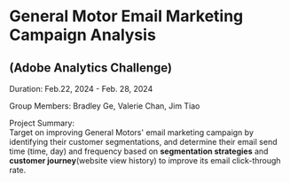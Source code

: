 # General Motor Email Marketing Campaign Analysis 
## (Adobe Analytics Challenge)

Duration: Feb.22, 2024 - Feb. 28, 2024  

Group Members: Bradley Ge, Valerie Chan, Jim Tiao  

Project Summary:  
Target on improving General Motors' email marketing campaign by identifying their customer segmentations, and determine their email send time (time, day) and frequency based on **segmentation strategies** and **customer journey**(website view history) to improve its email click-through rate.

